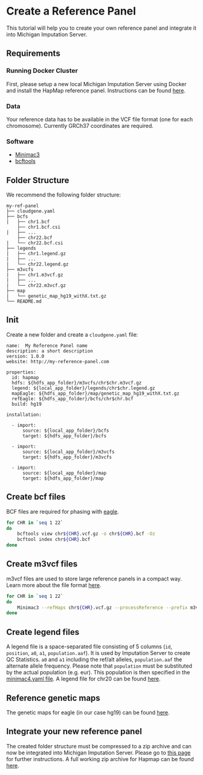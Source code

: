 # Create a Reference Panel

This tutorial will help you to create your own reference panel and integrate it into Michigan Imputation Server. 

## Requirements

### Running Docker Cluster
First, please setup a new local Michigan Imputation Server using Docker and install the HapMap reference panel. 
Instructions can be found [here](http://imputationserver.readthedocs.io/en/latest/docker/).

### Data

Your reference data has to be available in the VCF file format (one for each chromosome). Currently GRCh37 coordinates are required. 

### Software

- [Minimac3](https://github.com/Santy-8128/Minimac3)
- [bcftools](https://samtools.github.io/bcftools/bcftools.html)


## Folder Structure

We recommend the following folder structure:

```ansi
my-ref-panel
├── cloudgene.yaml
├── bcfs
|   ├── chr1.bcf
    ├── chr1.bcf.csi
|   ├── ...
    ├── chr22.bcf
|   └── chr22.bcf.csi
├── legends
|   ├── chr1.legend.gz
|   ├── ...
|   └── chr22.legend.gz
├── m3vcfs
|   ├── chr1.m3vcf.gz
|   ├── ...
|   └── chr22.m3vcf.gz
├── map
|   └── genetic_map_hg19_withX.txt.gz
└── README.md
```


## Init

Create a new folder and create a `cloudgene.yaml` file:

```
name:  My Reference Panel name
description: a short description
version: 1.0.0
website: http://my-reference-panel.com

properties:
  id: hapmap
  hdfs: ${hdfs_app_folder}/m3vcfs/chr$chr.m3vcf.gz
  legend: ${local_app_folder}/legends/chr$chr.legend.gz
  mapEagle: ${hdfs_app_folder}/map/genetic_map_hg19_withX.txt.gz
  refEagle: ${hdfs_app_folder}/bcfs/chr$chr.bcf
  build: hg19

installation:

  - import:
      source: ${local_app_folder}/bcfs
      target: ${hdfs_app_folder}/bcfs

  - import:
      source: ${local_app_folder}/m3vcfs
      target: ${hdfs_app_folder}/m3vcfs

  - import:
      source: ${local_app_folder}/map
      target: ${hdfs_app_folder}/map
```


## Create bcf files
BCF files are required for phasing with [eagle](https://data.broadinstitute.org/alkesgroup/Eagle/).
```sh
for CHR in `seq 1 22`
do
    bcftools view chr${CHR}.vcf.gz -o chr${CHR}.bcf -Oz 
    bcftool index chr${CHR}.bcf  
done
```
## Create m3vcf files

m3vcf files are used to store large reference panels in a compact way. Learn more about the file format [here](https://genome.sph.umich.edu/wiki/M3VCF_Files).

```sh
for CHR in `seq 1 22`
do
    Minimac3 --refHaps chr${CHR}.vcf.gz --processReference --prefix m3vcfs/chr${CHR}
done
```


## Create legend files

A legend file is a space-separated file consisting of 5 columns (`id`, `position`, `a0`, `a1`, `population.aaf`). It is used by Imputation Server to create QC Statistics. 
`a0` and `a1` including the ref/alt alleles, `population.aaf` the alternate allele frequency. 
Please note that `population` must be substituted by the actual population (e.g. eur). This population is then specified in the [minimac4.yaml file](https://github.com/genepi/imputationserver/blob/master/files/minimac4.yaml). 
A legend file for chr20 can be found [here](https://github.com/genepi/imputationserver/blob/master/test-data/configs/hapmap-chr20/ref-panels/hapmap_r22.chr20.CEU.hg19_impute.legend.gz?raw=true).


## Reference genetic maps

The genetic maps for eagle (in our case hg19) can be found [here](https://data.broadinstitute.org/alkesgroup/Eagle/downloads/tables/genetic_map_hg19_withX.txt.gz).

## Integrate your new reference panel
The created folder structure must be compressed to a zip archive and can now be integrated into Michigan Imputation Server. Please go to [this page](http://imputationserver.readthedocs.io/en/latest/docker/#install-1000g-phase-3-reference-panel) for further instructions. A full working zip archive for Hapmap can be found [here](https://imputationserver.sph.umich.edu/static/downloads/releases/hapmap2-1.0.0.zip).


